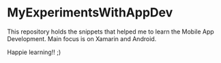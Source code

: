 # MyExperimentsWithAppDev

This repository holds the snippets that helped me to learn the Mobile App Development.
Main focus is on Xamarin and Android. 

Happie learning!! ;)
